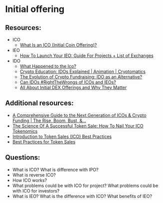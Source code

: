 # Initial offering

## Resources:

* ICO
  - [What Is an ICO (Initial Coin Offering)?](https://academy.binance.com/en/articles/what-is-an-ico)
* IEO
  - [How To Launch Your IEO: Guide For Projects + List of Exchanges](https://hackernoon.com/how-to-launch-your-ieo-guide-for-projects-list-of-exchanges-dcebca23bcac)
* IDO
  - [What Happened to the Ico?](https://hackernoon.com/what-happened-to-the-ico-wo2l37qu)
  - [Crypto Education: IDOs Explained | Animation | Cryptomatics](https://www.youtube.com/watch?v=M3I6Hs_AQbU)
  - [The Evolution of Crypto Fundraising: IDO as an Alternative?](https://hackernoon.com/the-evolution-of-crypto-fundraising-ido-as-an-alternative)
  - [Can IDOs #RightTheWrongs of ICOs and IEOs?](https://hackernoon.com/can-idos-rightthewrongs-of-icos-and-ieos-vx1s35on)
  - [All About Initial DEX Offerings and Why They Matter](https://hackernoon.com/all-about-initial-dex-offerings-and-why-they-matter)

## Additional resources:
* [A Comprehensive Guide to the Next Generation of ICOs & Crypto Funding | The Rise, Boom, Bust, &…](https://hackernoon.com/a-comprehensive-guide-to-icos-crypto-funding-the-rise-the-boom-the-bust-the-next-b159fdf38010?ref=hackernoon.com)
* [The Science Of A Successful Token Sale: How To Nail Your ICO Tokenomics](https://maxya.mp/the-science-of-a-successful-token-sale-how-to-nail-your-ico-tokenomics)
* [Introduction to Token Sales (ICO) Best Practices](https://www.pwc.com/gx/en/financial-services/pdf/introduction-to-token-sales-ico-best-practices.pdf)
* [Best Practices for Token Sales](https://ftahk.org/system/files/2019-07/FTAHK%20Best%20Practices%20for%20Token%20Sales%20-%20Version%202_0%20-%20October%202018.pdf)

## Questions:

* What is ICO? What is difference with IPO?
* What is reverse ICO?
* How ICO works?
* What problems could be with ICO for project? What problems could be with ICO for investors?
* What is IEO? What is the difference with ICO? What benefits of IEO?
